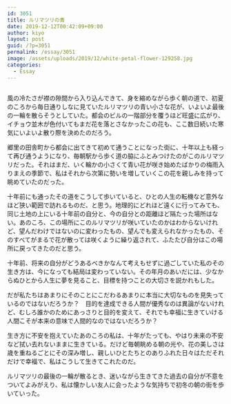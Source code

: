 ```yaml
---
id: 3051
title: ルリマツリの青
date: 2019-12-12T00:42:09+09:00
author: kiyo
layout: post
guid: /?p=3051
permalink: /essay/3051
image: /assets/uploads/2019/12/white-petal-flower-129258.jpg
categories:
  - Essay
---
```

<figure class="wp-block-image"><img src="{{ '/assets/uploads/2019/12/white-petal-flower-129258-1024x683.jpg' | relative_url }}" alt="" class="wp-image-3052" srcset="{{ '/assets/uploads/2019/12/white-petal-flower-129258-1024x683.jpg' | relative_url }} 1024w, {{ '/assets/uploads/2019/12/white-petal-flower-129258-300x200.jpg' | relative_url }} 300w, {{ '/assets/uploads/2019/12/white-petal-flower-129258-768x512.jpg' | relative_url }} 768w" sizes="(max-width: 1024px) 100vw, 1024px" /></figure> 

風の冷たさが襟の隙間から入り込んできて、身を縮めながら歩く朝の道で、初夏のころから毎日通りしなに見ていたルリマツリの青い小さな花が、いよいよ最後の一輪を散らそうとしていた。都会のビルの一階部分を覆うほど旺盛に広がり、イチョウ並木が色付いてもまだ花を落とさなかったこの花も、ここ数日続いた寒気にいよいよ散り際を決めたのだろう。

郷里の田舎町から都会に出てきて初めて通うことになった街に、十年以上も経って再び通うようになり、毎朝駅から歩く道の脇にふとみつけたのがこのルリマツリだった。それはまだ、いく輪かの小さくて青い花が咲き始めたばかりの梅雨入りまえの季節で、私はそれから次第に勢いを増していくこの花を親しみを持って眺めていたのだった。

十年前にも通ったその道をこうして歩いていると、ひとの人生の転機など意外なほど狭い範囲で訪れるものだ、と思う。地理的にどれほど遠くに行ってみても、同じ土地の上にいる十年前の自分と、今の自分との距離ほど隔たった場所はない。あのころ、この場所にこのルリマツリが咲いていたのかはわからないけれど、望んだわけではないのに変わったもの、望んでも変えられなかったもの、そのすべてがまるで花が散っては咲くように繰り返されて、ふたたび自分はこの場所に戻ってきたのだと思う。

十年前、将来の自分がどうあるべきかなんて考えもせずに過ごしていた私のその生き方は、今になっても結局は変わっていない。その年月のあいだには、少なからぬひとから人生に夢を見ること、目標を持つことの大切さを説かれもした。

だが私たちはあまりにそのことにこだわるあまりに本当に大切なものを見失っているのではないだろうか？　目的を達成できる人間が優秀なのは異論がないけれど、むしろ誰かのためにあっさりと目的を変えて、それでも幸福に生きていける人間こそが本来の意味で人間的なのではないだろうか？

生き方に不安を抱えていたあのころの私は、十年がたっても、やはり未来の不安など拭い去れないままに生きている。だけど毎朝眺める朝の光や、花の美しさは歳を重ねるごとにその深み増し、親しいひとたちとのありふれた日々はただそれだけで幸福で、私はこうして生きてこれたのだ。

ルリマツリの最後の一輪が散るとき、迷いながら生きてきた過去の自分が不意をついてよみがえり、私は懐かしい友人に会ったような気持ちで初冬の朝の街を歩いていった。<figure></figure>